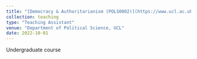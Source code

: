 ```yaml
---
title: "[Democracy & Authoritarianism (POLS0002)](https://www.ucl.ac.uk/module-catalogue/modules/democracy-authoritarianism-POLS0002)"
collection: teaching
type: "Teaching Assistant"
venue: "Department of Political Science, UCL"
date: 2022-10-01
---
```

Undergraduate course

